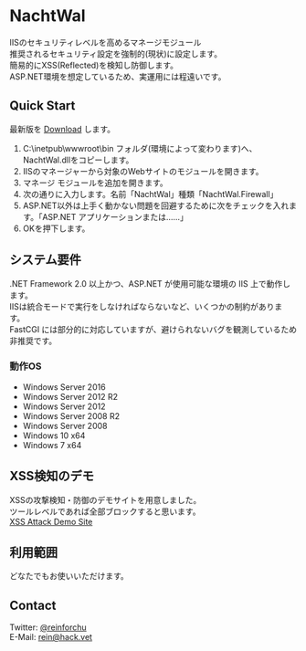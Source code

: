 # NachtWal

IISのセキュリティレベルを高めるマネージモジュール  
推奨されるセキュリティ設定を強制的(現状)に設定します。  
簡易的にXSS(Reflected)を検知し防御します。  
ASP.NET環境を想定しているため、実運用には程遠いです。

## Quick Start

最新版を [Download](https://github.com/reinforchu/NachtWal/releases) します。

1. C:\inetpub\wwwroot\bin フォルダ(環境によって変わります)へ、NachtWal.dllをコピーします。
2. IISのマネージャーから対象のWebサイトのモジュールを開きます。
3. マネージ モジュールを追加を開きます。
4. 次の通りに入力します。名前「NachtWal」種類「NachtWal.Firewall」
5. ASP.NET以外は上手く動かない問題を回避するために次をチェックを入れます。「ASP.NET アプリケーションまたは……」
6. OKを押下します。

## システム要件

.NET Framework 2.0 以上かつ、ASP.NET が使用可能な環境の IIS 上で動作します。  
IISは統合モードで実行をしなければならないなど、いくつかの制約があります。  
FastCGI には部分的に対応していますが、避けられないバグを観測しているため非推奨です。

### 動作OS

+ Windows Server 2016
+ Windows Server 2012 R2
+ Windows Server 2012
+ Windows Server 2008 R2
+ Windows Server 2008
+ Windows 10 x64
+ Windows 7 x64

## XSS検知のデモ

XSSの攻撃検知・防御のデモサイトを用意しました。  
ツールレベルであれば全部ブロックすると思います。  
[XSS Attack Demo Site](http://hack.vet/xss)

## 利用範囲

どなたでもお使いいただけます。

## Contact

Twitter: [@reinforchu](https://twitter.com/reinforchu)  
E-Mail: rein@hack.vet
